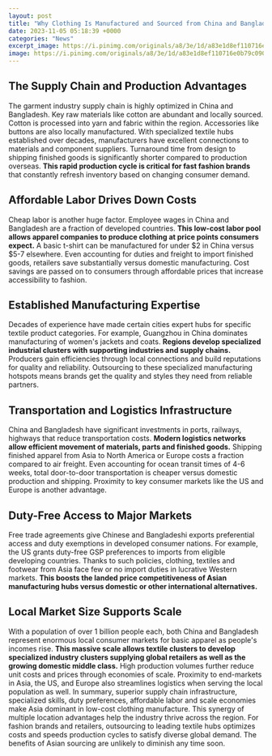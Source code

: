 ```yaml
---
layout: post
title: "Why Clothing Is Manufactured and Sourced from China and Bangladesh"
date: 2023-11-05 05:18:39 +0000
categories: "News"
excerpt_image: https://i.pinimg.com/originals/a8/3e/1d/a83e1d8ef110716e0b79c090a3e4f54a.png
image: https://i.pinimg.com/originals/a8/3e/1d/a83e1d8ef110716e0b79c090a3e4f54a.png
---
```


## The Supply Chain and Production Advantages
The garment industry supply chain is highly optimized in China and Bangladesh. Key raw materials like cotton are abundant and locally sourced. Cotton is processed into yarn and fabric within the region. Accessories like buttons are also locally manufactured. With specialized textile hubs established over decades, manufacturers have excellent connections to materials and component suppliers. Turnaround time from design to shipping finished goods is significantly shorter compared to production overseas. **This rapid production cycle is critical for fast fashion brands** that constantly refresh inventory based on changing consumer demand. 
## Affordable Labor Drives Down Costs 
Cheap labor is another huge factor. Employee wages in China and Bangladesh are a fraction of developed countries. **This low-cost labor pool allows apparel companies to produce clothing at price points consumers expect.** A basic t-shirt can be manufactured for under $2 in China versus $5-7 elsewhere. Even accounting for duties and freight to import finished goods, retailers save substantially versus domestic manufacturing. Cost savings are passed on to consumers through affordable prices that increase accessibility to fashion.
## Established Manufacturing Expertise 
Decades of experience have made certain cities expert hubs for specific textile product categories. For example, Guangzhou in China dominates manufacturing of women's jackets and coats. **Regions develop specialized industrial clusters with supporting industries and supply chains.** Producers gain efficiencies through local connections and build reputations for quality and reliability. Outsourcing to these specialized manufacturing hotspots means brands get the quality and styles they need from reliable partners. 
## Transportation and Logistics Infrastructure 
China and Bangladesh have significant investments in ports, railways, highways that reduce transportation costs. **Modern logistics networks allow efficient movement of materials, parts and finished goods.** Shipping finished apparel from Asia to North America or Europe costs a fraction compared to air freight. Even accounting for ocean transit times of 4-6 weeks, total door-to-door transportation is cheaper versus domestic production and shipping. Proximity to key consumer markets like the US and Europe is another advantage.
## Duty-Free Access to Major Markets
Free trade agreements give Chinese and Bangladeshi exports preferential access and duty exemptions in developed consumer nations. For example, the US grants duty-free GSP preferences to imports from eligible developing countries. Thanks to such policies, clothing, textiles and footwear from Asia face few or no import duties in lucrative Western markets. **This boosts the landed price competitiveness of Asian manufacturing hubs versus domestic or other international alternatives.**
## Local Market Size Supports Scale
With a population of over 1 billion people each, both China and Bangladesh represent enormous local consumer markets for basic apparel as people's incomes rise. **This massive scale allows textile clusters to develop specialized industry clusters supplying global retailers as well as the growing domestic middle class.** High production volumes further reduce unit costs and prices through economies of scale. Proximity to end-markets in Asia, the US, and Europe also streamlines logistics when serving the local population as well. 
In summary, superior supply chain infrastructure, specialized skills, duty preferences, affordable labor and scale economies make Asia dominant in low-cost clothing manufacture. This synergy of multiple location advantages help the industry thrive across the region. For fashion brands and retailers, outsourcing to leading textile hubs optimizes costs and speeds production cycles to satisfy diverse global demand. The benefits of Asian sourcing are unlikely to diminish any time soon.